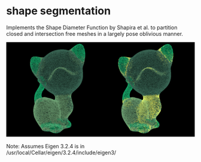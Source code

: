 # shape segmentation
Implements the Shape Diameter Function by Shapira et al. to partition closed and intersection free meshes in a largely pose oblivious manner.

![](sdf.png)

Note: Assumes Eigen 3.2.4 is in /usr/local/Cellar/eigen/3.2.4/include/eigen3/
